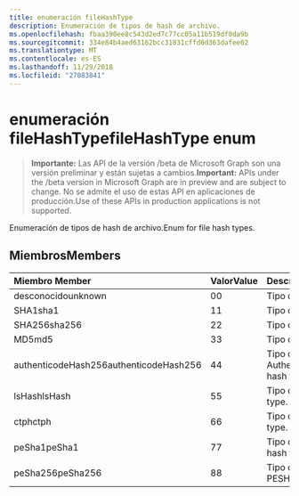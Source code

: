 ```yaml
---
title: enumeración fileHashType
description: Enumeración de tipos de hash de archivo.
ms.openlocfilehash: fbaa390ee8c543d2ed7c77cc05a11b519df0da9b
ms.sourcegitcommit: 334e84b4aed63162bcc31831cffd6d363dafee02
ms.translationtype: MT
ms.contentlocale: es-ES
ms.lasthandoff: 11/29/2018
ms.locfileid: "27083841"
---
```

# <a name="filehashtype-enum"></a><span data-ttu-id="9bab5-103">enumeración fileHashType</span><span class="sxs-lookup"><span data-stu-id="9bab5-103">fileHashType enum</span></span>

> <span data-ttu-id="9bab5-104">**Importante:** Las API de la versión /beta de Microsoft Graph son una versión preliminar y están sujetas a cambios.</span><span class="sxs-lookup"><span data-stu-id="9bab5-104">**Important:** APIs under the /beta version in Microsoft Graph are in preview and are subject to change.</span></span> <span data-ttu-id="9bab5-105">No se admite el uso de estas API en aplicaciones de producción.</span><span class="sxs-lookup"><span data-stu-id="9bab5-105">Use of these APIs in production applications is not supported.</span></span>

<span data-ttu-id="9bab5-106">Enumeración de tipos de hash de archivo.</span><span class="sxs-lookup"><span data-stu-id="9bab5-106">Enum for file hash types.</span></span>

## <a name="members"></a><span data-ttu-id="9bab5-107">Miembros</span><span class="sxs-lookup"><span data-stu-id="9bab5-107">Members</span></span>

|<span data-ttu-id="9bab5-108">Miembro	</span><span class="sxs-lookup"><span data-stu-id="9bab5-108">Member</span></span>|<span data-ttu-id="9bab5-109">Valor</span><span class="sxs-lookup"><span data-stu-id="9bab5-109">Value</span></span>|<span data-ttu-id="9bab5-110">Descripción</span><span class="sxs-lookup"><span data-stu-id="9bab5-110">Description</span></span>|
|:---|:---|:---|
|<span data-ttu-id="9bab5-111">desconocido</span><span class="sxs-lookup"><span data-stu-id="9bab5-111">unknown</span></span>|<span data-ttu-id="9bab5-112">0</span><span class="sxs-lookup"><span data-stu-id="9bab5-112">0</span></span>|<span data-ttu-id="9bab5-113">Tipo desconocido.</span><span class="sxs-lookup"><span data-stu-id="9bab5-113">Unknown type.</span></span>|
|<span data-ttu-id="9bab5-114">SHA1</span><span class="sxs-lookup"><span data-stu-id="9bab5-114">sha1</span></span>|<span data-ttu-id="9bab5-115">1</span><span class="sxs-lookup"><span data-stu-id="9bab5-115">1</span></span>|<span data-ttu-id="9bab5-116">Tipo de hash de SHA1.</span><span class="sxs-lookup"><span data-stu-id="9bab5-116">SHA1 hash type.</span></span>|
|<span data-ttu-id="9bab5-117">SHA256</span><span class="sxs-lookup"><span data-stu-id="9bab5-117">sha256</span></span>|<span data-ttu-id="9bab5-118">2</span><span class="sxs-lookup"><span data-stu-id="9bab5-118">2</span></span>| <span data-ttu-id="9bab5-119">Tipo de hash SHA256.</span><span class="sxs-lookup"><span data-stu-id="9bab5-119">SHA256 hash type.</span></span>|
|<span data-ttu-id="9bab5-120">MD5</span><span class="sxs-lookup"><span data-stu-id="9bab5-120">md5</span></span>|<span data-ttu-id="9bab5-121">3</span><span class="sxs-lookup"><span data-stu-id="9bab5-121">3</span></span>| <span data-ttu-id="9bab5-122">Tipo de hash MD5.</span><span class="sxs-lookup"><span data-stu-id="9bab5-122">MD5 hash type.</span></span>|
|<span data-ttu-id="9bab5-123">authenticodeHash256</span><span class="sxs-lookup"><span data-stu-id="9bab5-123">authenticodeHash256</span></span>|<span data-ttu-id="9bab5-124">4</span><span class="sxs-lookup"><span data-stu-id="9bab5-124">4</span></span>| <span data-ttu-id="9bab5-125">Tipo de algoritmo hash AuthenticodeHash256.</span><span class="sxs-lookup"><span data-stu-id="9bab5-125">AuthenticodeHash256 hash type.</span></span>|
|<span data-ttu-id="9bab5-126">lsHash</span><span class="sxs-lookup"><span data-stu-id="9bab5-126">lsHash</span></span>|<span data-ttu-id="9bab5-127">5</span><span class="sxs-lookup"><span data-stu-id="9bab5-127">5</span></span>| <span data-ttu-id="9bab5-128">Tipo de algoritmo hash LsHash.</span><span class="sxs-lookup"><span data-stu-id="9bab5-128">LsHash hash type.</span></span>|
|<span data-ttu-id="9bab5-129">ctph</span><span class="sxs-lookup"><span data-stu-id="9bab5-129">ctph</span></span>|<span data-ttu-id="9bab5-130">6</span><span class="sxs-lookup"><span data-stu-id="9bab5-130">6</span></span>| <span data-ttu-id="9bab5-131">Tipo de algoritmo hash CTPH.</span><span class="sxs-lookup"><span data-stu-id="9bab5-131">CTPH hash type.</span></span>|
|<span data-ttu-id="9bab5-132">peSha1</span><span class="sxs-lookup"><span data-stu-id="9bab5-132">peSha1</span></span>|<span data-ttu-id="9bab5-133">7</span><span class="sxs-lookup"><span data-stu-id="9bab5-133">7</span></span>| <span data-ttu-id="9bab5-134">Tipo de algoritmo hash PESHA1.</span><span class="sxs-lookup"><span data-stu-id="9bab5-134">PESHA1 hash type.</span></span>|
|<span data-ttu-id="9bab5-135">peSha256</span><span class="sxs-lookup"><span data-stu-id="9bab5-135">peSha256</span></span>|<span data-ttu-id="9bab5-136">8</span><span class="sxs-lookup"><span data-stu-id="9bab5-136">8</span></span>| <span data-ttu-id="9bab5-137">Tipo de algoritmo hash PESHA256.</span><span class="sxs-lookup"><span data-stu-id="9bab5-137">PESHA256 hash type.</span></span>|
